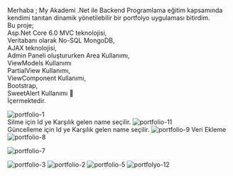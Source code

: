 
Merhaba ;
My Akademi .Net ile Backend Programlama eğitim kapsamında kendimi tanıtan dinamik yönetilebilir bir portfolyo uygulaması bitirdim.  
Bu proje;  
Asp.Net Core 6.0 MVC teknolojisi,  
Veritabanı olarak No-SQL MongoDB,  
AJAX teknolojisi,  
Admin Paneli oluştururken Area Kullanımı,  
ViewModels Kullanımı  
PartialView Kullanımı,  
ViewComponent Kullanımı,  
Bootstrap,  
SweetAlert Kullanımı 🙂   
İçermektedir.
			
![portfolio-1](https://github.com/bora1990/MyPortfolioNoSQLAjax/assets/99908441/050393c3-f86b-4663-90a4-4159f0a52abb)  
Silme için Id ye Karşılık gelen name seçilir.
![portfolio-11](https://github.com/bora1990/MyPortfolioNoSQLAjax/assets/99908441/a7035ad6-33c2-4019-9912-9fced5d51f30)  
Güncelleme için Id ye Karşılık gelen name seçilir.
![portfolio-9](https://github.com/bora1990/MyPortfolioNoSQLAjax/assets/99908441/93ac148c-f5b2-48ec-8064-a497d1fcd566)
Veri Ekleme
![portfolio-8](https://github.com/bora1990/MyPortfolioNoSQLAjax/assets/99908441/3a05822a-d8e8-44ae-b59e-300e11c8d847)  


![portfolio-7](https://github.com/bora1990/MyPortfolioNoSQLAjax/assets/99908441/87168657-2016-4855-99c5-02fc96f84494)   



![portfolio-3](https://github.com/bora1990/MyPortfolioNoSQLAjax/assets/99908441/6a24d65a-12c1-41b3-a5a5-e4b66c633317)
![portfolio-2](https://github.com/bora1990/MyPortfolioNoSQLAjax/assets/99908441/fdd0e6a8-27e5-4f32-83a7-57b0a8c276ed)
![portfolio-5](https://github.com/bora1990/MyPortfolioNoSQLAjax/assets/99908441/660db821-6149-4370-8f3d-a2a5d80c1941)
![portfolyo-12](https://github.com/bora1990/MyPortfolioNoSQLAjax/assets/99908441/db889cd9-2f3d-4e5b-8064-d1fad352d881)
